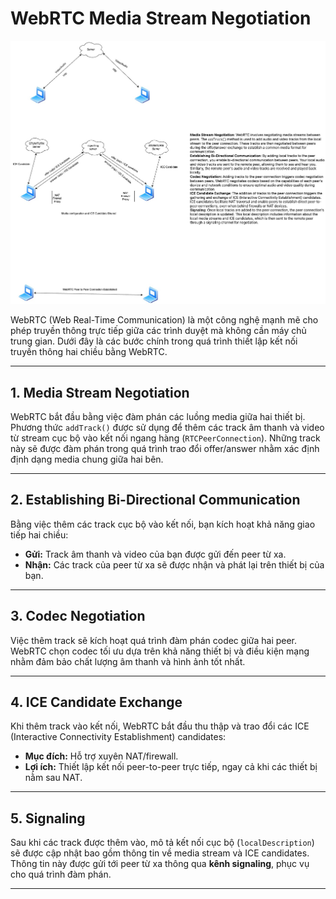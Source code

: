 # WebRTC Media Stream Negotiation

![WebRTC Media Negotiation Overview](./WebRTC.jpg)

WebRTC (Web Real-Time Communication) là một công nghệ mạnh mẽ cho phép truyền thông trực tiếp giữa các trình duyệt mà không cần máy chủ trung gian. Dưới đây là các bước chính trong quá trình thiết lập kết nối truyền thông hai chiều bằng WebRTC.

---

## 1. Media Stream Negotiation

WebRTC bắt đầu bằng việc đàm phán các luồng media giữa hai thiết bị. Phương thức `addTrack()` được sử dụng để thêm các track âm thanh và video từ stream cục bộ vào kết nối ngang hàng (`RTCPeerConnection`). Những track này sẽ được đàm phán trong quá trình trao đổi offer/answer nhằm xác định định dạng media chung giữa hai bên.

---

## 2. Establishing Bi-Directional Communication

Bằng việc thêm các track cục bộ vào kết nối, bạn kích hoạt khả năng giao tiếp hai chiều:

* **Gửi:** Track âm thanh và video của bạn được gửi đến peer từ xa.
* **Nhận:** Các track của peer từ xa sẽ được nhận và phát lại trên thiết bị của bạn.

---

## 3. Codec Negotiation

Việc thêm track sẽ kích hoạt quá trình đàm phán codec giữa hai peer. WebRTC chọn codec tối ưu dựa trên khả năng thiết bị và điều kiện mạng nhằm đảm bảo chất lượng âm thanh và hình ảnh tốt nhất.

---

## 4. ICE Candidate Exchange

Khi thêm track vào kết nối, WebRTC bắt đầu thu thập và trao đổi các ICE (Interactive Connectivity Establishment) candidates:

* **Mục đích:** Hỗ trợ xuyên NAT/firewall.
* **Lợi ích:** Thiết lập kết nối peer-to-peer trực tiếp, ngay cả khi các thiết bị nằm sau NAT.

---

## 5. Signaling

Sau khi các track được thêm vào, mô tả kết nối cục bộ (`localDescription`) sẽ được cập nhật bao gồm thông tin về media stream và ICE candidates. Thông tin này được gửi tới peer từ xa thông qua **kênh signaling**, phục vụ cho quá trình đàm phán.

---